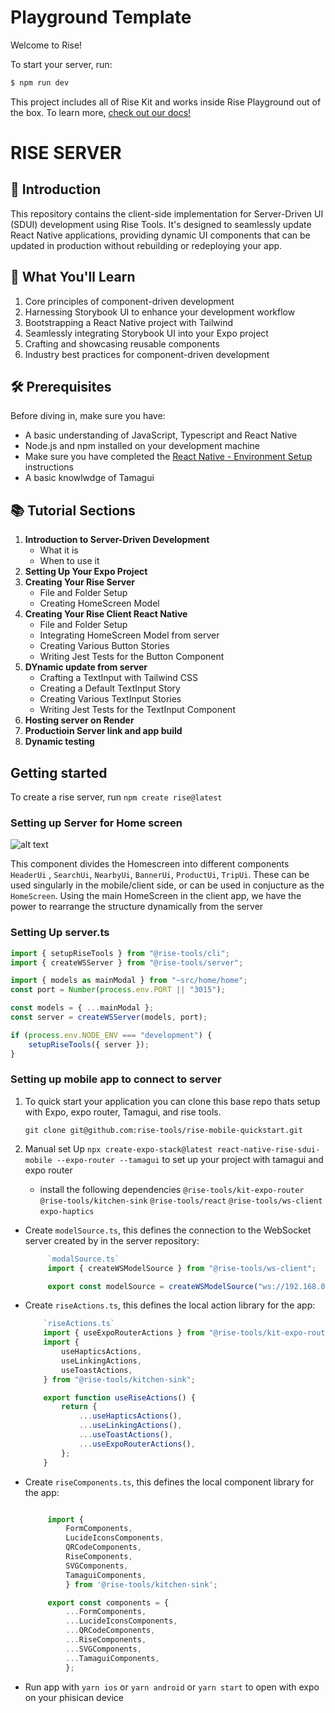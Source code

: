 # Playground Template

Welcome to Rise!

To start your server, run:

```sh
$ npm run dev
```

This project includes all of Rise Kit and works inside Rise Playground out of the box. To learn more, [check out our docs!](https://rise.tools/docs/playground/#building-for-playground)

# RISE SERVER

## 🚀 Introduction

This repository contains the client-side implementation for Server-Driven UI (SDUI) development using Rise Tools. It's designed to seamlessly update React Native applications, providing dynamic UI components that can be updated in production without rebuilding or redeploying your app.

## 🎯 What You'll Learn

1. Core principles of component-driven development
2. Harnessing Storybook UI to enhance your development workflow
3. Bootstrapping a React Native project with Tailwind
4. Seamlessly integrating Storybook UI into your Expo project
5. Crafting and showcasing reusable components
6. Industry best practices for component-driven development

## 🛠 Prerequisites

Before diving in, make sure you have:

- A basic understanding of JavaScript, Typescript and React Native
- Node.js and npm installed on your development machine
- Make sure you have completed the [React Native - Environment Setup](https://reactnative.dev/docs/environment-setup) instructions
- A basic knowlwdge of Tamagui

## 📚 Tutorial Sections

1. **Introduction to Server-Driven Development**
   - What it is
   - When to use it
2. **Setting Up Your Expo Project**
3. **Creating Your Rise Server**
   - File and Folder Setup
   - Creating HomeScreen Model
4. **Creating Your Rise Client React Native**
   - File and Folder Setup
   - Integrating HomeScreen Model from server
   - Creating Various Button Stories
   - Writing Jest Tests for the Button Component
5. **DYnamic update from server**
   - Crafting a TextInput with Tailwind CSS
   - Creating a Default TextInput Story
   - Creating Various TextInput Stories
   - Writing Jest Tests for the TextInput Component
6. **Hosting server on Render**
7. **Productioin Server link and app build**
8. **Dynamic testing**

## Getting started

To create a rise server, run `npm create rise@latest`

### Setting up Server for Home screen

<!-- ```javascript
import {
	H1,
	H3,
	H6,
	Text,
	XStack,
	YStack,
} from "@rise-tools/kitchen-sink/server";

export const models = {
	HeaderUI,
	SearchUI,
	NearbyUi: NearbyUi,
	BannerUi,
	ProductUi,
	HomeScreen,
};

function HeaderUI() {
	return (
		<YStack>
			<Text>Header Ui</Text>
		</YStack>
	);
}

function SearchUI() {
	return (
		<YStack>
			<H1>Search Ui</H1>
		</YStack>
	);
}

function NearbyUi() {
	return (
		<YStack>
			<H3>Nearby resturants</H3>

			<XStack gap="$12">
				<H6>Nearest resturants</H6>
			</XStack>
		</YStack>
	);
}

function BannerUi() {
	return (
		<YStack>
			<H1>Banner</H1>
		</YStack>
	);
}

function ProductUi() {
	return (
		<YStack>
			<Text>Our Top Product</Text>
			<XStack gap="$8">
				<Text>🌚</Text>
				<Text>🌚</Text>
				<Text>🌚</Text>
				<Text>🌚</Text>
				<Text>🌚</Text>
			</XStack>
		</YStack>
	);
}

function TripUi() {
	return (
		<YStack gap="$8">
			<Text>Your Trips</Text>
			<Text>🌚</Text>
			<Text>🌚</Text>
			<Text>🌚</Text>
			<Text>🌚</Text>
			<Text>🌚</Text>
		</YStack>
	);
}

function HomeScreen() {
	return (
		<YStack>
			<HeaderUI />
			<SearchUI />
			<NearbyUi />
			<BannerUi />
			<ProductUi />
			<TripUi />
		</YStack>
	);
}
``` -->

![alt text](assets/tutorial//HomeServer.png)

This component divides the Homescreen into different components `HeaderUi` , `SearchUi`, `NearbyUi`, `BannerUi`, `ProductUi`, `TripUi`. These can be used singularly in the mobile/client side, or can be used in conjucture as the `HomeScreen`. Using the main HomeScreen in the client app, we have the power to rearrange the structure dynamically from the server

### Setting Up server.ts

```javascript
import { setupRiseTools } from "@rise-tools/cli";
import { createWSServer } from "@rise-tools/server";

import { models as mainModal } from "~src/home/home";
const port = Number(process.env.PORT || "3015");

const models = { ...mainModal };
const server = createWSServer(models, port);

if (process.env.NODE_ENV === "development") {
	setupRiseTools({ server });
}
```

<!-- ![alt text](assets/tutorial/server.png) -->

### Setting up mobile app to connect to server

1. To quick start your application you can clone this base repo thats setup with Expo, expo router, Tamagui, and rise tools.

   `git clone git@github.com:rise-tools/rise-mobile-quickstart.git`

2. Manual set Up
   `npx create-expo-stack@latest react-native-rise-sdui-mobile --expo-router --tamagui` to set up your project with tamagui and expo router

   - install the following dependencies `@rise-tools/kit-expo-router` `@rise-tools/kitchen-sink` `@rise-tools/react` `@rise-tools/ws-client` `expo-haptics`

- Create `modelSource.ts`, this defines the connection to the WebSocket server created by in the server repository:

  ```Typescript
       `modalSource.ts`
       import { createWSModelSource } from "@rise-tools/ws-client";

       export const modelSource = createWSModelSource("ws://192.168.0.213:3015");

  ```

- Create `riseActions.ts`, this defines the local action library for the app:

  ```Typescript
      `riseActions.ts`
      import { useExpoRouterActions } from "@rise-tools/kit-expo-router";
      import {
          useHapticsActions,
          useLinkingActions,
          useToastActions,
      } from "@rise-tools/kitchen-sink";

      export function useRiseActions() {
          return {
              ...useHapticsActions(),
              ...useLinkingActions(),
              ...useToastActions(),
              ...useExpoRouterActions(),
          };
      }

  ```

- Create `riseComponents.ts`, this defines the local component library for the app:

  ```Typescript

       import {
           FormComponents,
           LucideIconsComponents,
           QRCodeComponents,
           RiseComponents,
           SVGComponents,
           TamaguiComponents,
           } from '@rise-tools/kitchen-sink';

       export const components = {
           ...FormComponents,
           ...LucideIconsComponents,
           ...QRCodeComponents,
           ...RiseComponents,
           ...SVGComponents,
           ...TamaguiComponents,
           };

  ```

- Run app with `yarn ios` or `yarn android` or `yarn start` to open with expo on your phisican device

<!-- <img alt="Bare App " src="./assets//bareHome.png" width="300" /> -->
